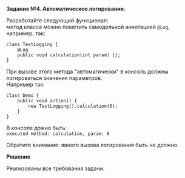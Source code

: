 **Задание №4. Автоматическое логирование.**

Разработайте следующий функционал:<br>
метод класса можно пометить самодельной аннотацией `@Log`, например, так:

    class TestLogging {
        @Log
        public void calculation(int param) {};
    }
    
При вызове этого метода "автомагически" в консоль должны логироваться значения параметров.<br>
Например так:

    class Demo {
        public void action() {
            new TestLogging().calculation(6);
        }
    }

В консоле дожно быть:<br>
`executed method: calculation, param: 6`

Обратите внимание: явного вызова логирования быть не должно.

**Решение**

Реализованы все требования задачи.








